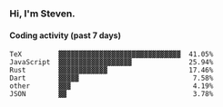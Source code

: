 ### Hi, I'm Steven.

#### Coding activity (past 7 days)
```
TeX         ▓▓▓▓▓▓▓▓▓▓▓▓▓▓▓▓▓▓▓▓▓▓▓▓▓▓▓▓▓▓  41.05%
JavaScript  ▓▓▓▓▓▓▓▓▓▓▓▓▓▓▓▓▓▓              25.94%
Rust        ▓▓▓▓▓▓▓▓▓▓▓▓                    17.46%
Dart        ▓▓▓▓▓                            7.58%
other       ▓▓▓                              4.19%
JSON        ▓▓                               3.78%
```
